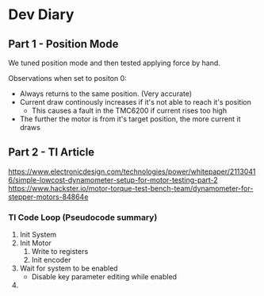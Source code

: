 # Dev Diary

## Part 1 - Position Mode
We tuned position mode and then tested applying force by hand.

Observations when set to positon 0:

* Always returns to the same position. (Very accurate)
* Current draw continously increases if it's not able to reach it's position
    * This causes a fault in the TMC6200 if current rises too high
* The further the motor is from it's target position, the more current it draws

## Part 2 - TI Article
https://www.electronicdesign.com/technologies/power/whitepaper/21130416/simple-lowcost-dynamometer-setup-for-motor-testing-part-2
https://www.hackster.io/motor-torque-test-bench-team/dynamometer-for-stepper-motors-84864e

### TI Code Loop (Pseudocode summary)
1. Init System
2. Init Motor
    1. Write to registers
    2. Init encoder
3. Wait for system to be enabled
    * Disable key parameter editing while enabled
5. 